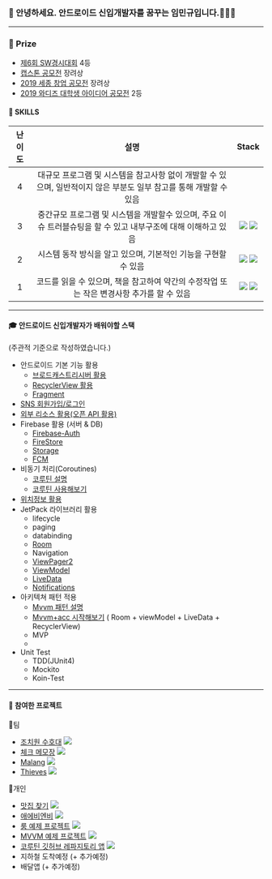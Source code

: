 ### 👋 안녕하세요. 안드로이드 신입개발자를 꿈꾸는 임민규입니다.🌱🌱🌱
***
### :crown: Prize
+ [제6회 SW경시대회](https://www.swuniv.kr/notice/?q=YToyOntzOjEyOiJrZXl3b3JkX3R5cGUiO3M6MzoiYWxsIjtzOjQ6InBhZ2UiO2k6NTM7fQ%3D%3D&bmode=view&idx=2647453&t=board) 4등
+ [캡스톤 공모전](https://github.com/tnvnfdla1214/VR-Game/blob/master/README.md) 장려상
+ [2019 세종 창업 공모전](https://www.wevity.com/index_university.php?c=find&s=_university&gbn=viewok&gp=57&ix=36940) 장려상
+ [2019 와디즈 대학생 아이디어 공모전](https://www.venturesquare.net/789592) 2등

####  💪 SKILLS
| 난이도 | 설명 | Stack |
|:------:|:------:|:------:|
| 4 |대규모 프로그램 및 시스템을 참고사항 없이 개발할 수 있으며, 일반적이지 않은 부분도 일부 참고를 통해 개발할 수 있음|
| 3 |중간규모 프로그램 및 시스템을 개발할수 있으며, 주요 이슈 트러블슈팅을 할 수 있고 내부구조에 대해 이해하고 있음|<img src="https://img.shields.io/badge/android -3DDC84?style=for-the-badge&logo=android&logoColor=white"> <img src="https://img.shields.io/badge/JAVA-007396?style=for-the-badge&logo=java&logoColor=white">|
| 2 |시스템 동작 방식을 알고 있으며, 기본적인 기능을 구현할 수 있음|<img src="https://img.shields.io/badge/Firebase -FFCA28?style=for-the-badge&logo=Firebase&logoColor=white"> <img src="https://img.shields.io/badge/Kotlin-0095D5?style=for-the-badge&logo=Kotlin&logoColor=white">|
| 1 |코드를 읽을 수 있으며, 책을 참고하여 약간의 수정작업 또는 작은 변경사항 추가를 할 수 있음|<img src="https://img.shields.io/badge/Unity-000000?style=for-the-badge&logo=Unity&logoColor=white"> <img src="https://img.shields.io/badge/Spring-6DB33F?style=for-the-badge&logo=Spring&logoColor=white">|

***
#### :mortar_board: 안드로이드 신입개발자가 배워야할 스택
(주관적 기준으로 작성하였습니다.)
+ 안드로이드 기본 기능 활용
  + [브로드캐스트리시버 활용](https://github.com/tnvnfdla1214/BroadcastReceiver)
  + [RecyclerView 활용](https://github.com/tnvnfdla1214/Recyclerview)
  + [Fragment](https://github.com/tnvnfdla1214/Fragment)
+ [SNS 회원가입/로그인](https://github.com/tnvnfdla1214/SNS_Login)
+ [외부 리소스 활용(오픈 API 활용)](https://github.com/tnvnfdla1214/Airbnb_project)
+ Firebase 활용 (서버 & DB)
  + [Firebase-Auth](https://github.com/tnvnfdla1214/SNS_Login)
  + [FireStore](https://github.com/tnvnfdla1214/FireStore/blob/main/README.md) 
  + [Storage](https://github.com/tnvnfdla1214/FireStore/blob/main/README.md)
  + [FCM](https://github.com/tnvnfdla1214/BroadcastReceiver)
+ 비동기 처리(Coroutines)
  + [코루틴 설명](https://github.com/tnvnfdla1214/Coroutine-Infomation)
  + [코루틴 사용해보기](https://github.com/tnvnfdla1214/github_repository)
+ [위치정보 활용](https://github.com/tnvnfdla1214/Airbnb_project)
+ JetPack 라이브러리 활용
  + lifecycle
  + paging
  + databinding
  + [Room](https://github.com/tnvnfdla1214/Room_Example)
  + Navigation
  + [ViewPager2](https://github.com/tnvnfdla1214/Airbnb_project)
  + [ViewModel](https://github.com/tnvnfdla1214/MvvmExample)
  + [LiveData](https://github.com/tnvnfdla1214/MvvmExample)
  + [Notifications](https://github.com/tnvnfdla1214/BroadcastReceiver)
+ 아키텍쳐 패턴 적용
  + [Mvvm 패턴 설명](https://github.com/tnvnfdla1214/tnvnfdla1214-Mvvm-patten-Infomation)
  + [Mvvm+acc 시작해보기](https://github.com/tnvnfdla1214/MvvmExample) ( Room + viewModel + LiveData + RecyclerView)
  + MVP
  + 
+ Unit Test
  + TDD(JUnit4)
  + Mockito
  + Koin-Test

***

#### :necktie: 참여한 프로젝트

:elephant:팀
+ [조치원 수호대](https://github.com/tnvnfdla1214/homemade_guardian) <img src="https://img.shields.io/badge/android -3DDC84?style=for-the-badge&logo=android&logoColor=white">
+ [체크 메모장](https://github.com/tnvnfdla1214/CheckAlarmList) <img src="https://img.shields.io/badge/android -3DDC84?style=for-the-badge&logo=android&logoColor=white">
+ [Malang](https://github.com/tnvnfdla1214/Malang) <img src="https://img.shields.io/badge/android -3DDC84?style=for-the-badge&logo=android&logoColor=white">
+ [Thieves](https://github.com/tnvnfdla1214/VR-Game/blob/master/README.md) <img src="https://img.shields.io/badge/Unity-000000?style=for-the-badge&logo=Unity&logoColor=white">

:penguin:개인
+ [맛집 찾기](https://github.com/tnvnfdla1214/restaurant) <img src="https://img.shields.io/badge/Spring-6DB33F?style=for-the-badge&logo=Spring&logoColor=white">
+ [애에비엔비](https://github.com/tnvnfdla1214/Airbnb_project) <img src="https://img.shields.io/badge/android -3DDC84?style=for-the-badge&logo=android&logoColor=white">
+ [룸 예제 프로젝트](https://github.com/tnvnfdla1214/Room_Example) <img src="https://img.shields.io/badge/android -3DDC84?style=for-the-badge&logo=android&logoColor=white">
+ [MVVM 예제 프로젝트](https://github.com/tnvnfdla1214/MvvmExample) <img src="https://img.shields.io/badge/android -3DDC84?style=for-the-badge&logo=android&logoColor=white">
+ [코루틴 깃허브 레파지토리 앱](https://github.com/tnvnfdla1214/github_repository) <img src="https://img.shields.io/badge/android -3DDC84?style=for-the-badge&logo=android&logoColor=white">
+ 지하철 도착예정 (+ 추가예정)
+ 배달앱 (+ 추가예정)
